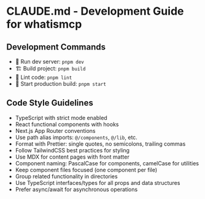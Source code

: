 # CLAUDE.md - Development Guide for whatismcp

## Development Commands
- 🚀 Run dev server: `pnpm dev`
- 🏗️ Build project: `pnpm build`
- 🔎 Lint code: `pnpm lint`
- 🚀 Start production build: `pnpm start`

## Code Style Guidelines
- TypeScript with strict mode enabled
- React functional components with hooks
- Next.js App Router conventions
- Use path alias imports: `@/components`, `@/lib`, etc.
- Format with Prettier: single quotes, no semicolons, trailing commas
- Follow TailwindCSS best practices for styling
- Use MDX for content pages with front matter
- Component naming: PascalCase for components, camelCase for utilities
- Keep component files focused (one component per file)
- Group related functionality in directories
- Use TypeScript interfaces/types for all props and data structures
- Prefer async/await for asynchronous operations